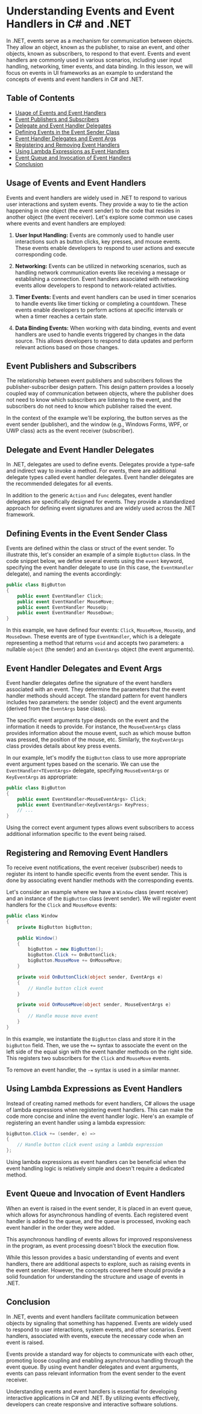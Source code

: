 # Understanding Events and Event Handlers in C# and .NET

In .NET, events serve as a mechanism for communication between objects. They allow an object, known as the publisher, to raise an event, and other objects, known as subscribers, to respond to that event. Events and event handlers are commonly used in various scenarios, including user input handling, networking, timer events, and data binding. In this lesson, we will focus on events in UI frameworks as an example to understand the concepts of events and event handlers in C# and .NET.

## Table of Contents
- [Usage of Events and Event Handlers](#usage-of-events-and-event-handlers)
- [Event Publishers and Subscribers](#event-publishers-and-subscribers)
- [Delegate and Event Handler Delegates](#delegate-and-event-handler-delegates)
- [Defining Events in the Event Sender Class](#defining-events-in-the-event-sender-class)
- [Event Handler Delegates and Event Args](#event-handler-delegates-and-event-args)
- [Registering and Removing Event Handlers](#registering-and-removing-event-handlers)
- [Using Lambda Expressions as Event Handlers](#using-lambda-expressions-as-event-handlers)
- [Event Queue and Invocation of Event Handlers](#event-queue-and-invocation-of-event-handlers)
- [Conclusion](#conclusion)

## Usage of Events and Event Handlers

Events and event handlers are widely used in .NET to respond to various user interactions and system events. They provide a way to tie the action happening in one object (the event sender) to the code that resides in another object (the event receiver). Let's explore some common use cases where events and event handlers are employed:

1. **User Input Handling:** Events are commonly used to handle user interactions such as button clicks, key presses, and mouse events. These events enable developers to respond to user actions and execute corresponding code.

2. **Networking:** Events can be utilized in networking scenarios, such as handling network communication events like receiving a message or establishing a connection. Event handlers associated with networking events allow developers to respond to network-related activities.

3. **Timer Events:** Events and event handlers can be used in timer scenarios to handle events like timer ticking or completing a countdown. These events enable developers to perform actions at specific intervals or when a timer reaches a certain state.

4. **Data Binding Events:** When working with data binding, events and event handlers are used to handle events triggered by changes in the data source. This allows developers to respond to data updates and perform relevant actions based on those changes.

## Event Publishers and Subscribers

The relationship between event publishers and subscribers follows the publisher-subscriber design pattern. This design pattern provides a loosely coupled way of communication between objects, where the publisher does not need to know which subscribers are listening to the event, and the subscribers do not need to know which publisher raised the event.

In the context of the example we'll be exploring, the button serves as the event sender (publisher), and the window (e.g., Windows Forms, WPF, or UWP class) acts as the event receiver (subscriber).

## Delegate and Event Handler Delegates

In .NET, delegates are used to define events. Delegates provide a type-safe and indirect way to invoke a method. For events, there are additional delegate types called event handler delegates. Event handler delegates are the recommended delegates for all events.

In addition to the generic `Action` and `Func` delegates, event handler delegates are specifically designed for events. They provide a standardized approach for defining event signatures and are widely used across the .NET framework.

## Defining Events in the Event Sender Class

Events are defined within the class or struct of the event sender. To illustrate this, let's consider an example of a simple `BigButton` class. In the code snippet below, we define several events using the `event` keyword, specifying the event handler delegate to use (in this case, the `EventHandler` delegate), and naming the events accordingly:

```csharp
public class BigButton
{
    public event EventHandler Click;
    public event EventHandler MouseMove;
    public event EventHandler MouseUp;
    public event EventHandler MouseDown;
}
```

In this example, we have defined four events: `Click`, `MouseMove`, `MouseUp`, and `MouseDown`. These events are of type `EventHandler`, which is a delegate representing a method that returns `void` and accepts two parameters: a nullable `object` (the sender) and an `EventArgs` object (the event arguments).

## Event Handler Delegates and Event Args

Event handler delegates define the signature of the event handlers associated with an event. They determine the parameters that the event handler methods should accept. The standard pattern for event handlers includes two parameters: the sender (object) and the event arguments (derived from the `EventArgs` base class).

The specific event arguments type depends on the event and the information it needs to provide. For instance, the `MouseEventArgs` class provides information about the mouse event, such as which mouse button was pressed, the position of the mouse, etc. Similarly, the `KeyEventArgs` class provides details about key press events.

In our example, let's modify the `BigButton` class to use more appropriate event argument types based on the scenario. We can use the `EventHandler<TEventArgs>` delegate, specifying `MouseEventArgs` or `KeyEventArgs` as appropriate:

```csharp
public class BigButton
{
    public event EventHandler<MouseEventArgs> Click;
    public event EventHandler<KeyEventArgs> KeyPress;
    // ...
}
```

Using the correct event argument types allows event subscribers to access additional information specific to the event being raised.

## Registering and Removing Event Handlers

To receive event notifications, the event receiver (subscriber) needs to register its intent to handle specific events from the event sender. This is done by associating event handler methods with the corresponding events.

Let's consider an example where we have a `Window` class (event receiver) and an instance of the `BigButton` class (event sender). We will register event handlers for the `Click` and `MouseMove` events:

```csharp
public class Window
{
    private BigButton bigButton;

    public Window()
    {
        bigButton = new BigButton();
        bigButton.Click += OnButtonClick;
        bigButton.MouseMove += OnMouseMove;
    }

    private void OnButtonClick(object sender, EventArgs e)
    {
        // Handle button click event
    }

    private void OnMouseMove(object sender, MouseEventArgs e)
    {
        // Handle mouse move event
    }
}
```

In this example, we instantiate the `BigButton` class and store it in the `bigButton` field. Then, we use the `+=` syntax to associate the event on the left side of the equal sign with the event handler methods on the right side. This registers two subscribers for the `Click` and `MouseMove` events.

To remove an event handler, the `-=` syntax is used in a similar manner.

## Using Lambda Expressions as Event Handlers

Instead of creating named methods for event handlers, C# allows the usage of lambda expressions when registering event handlers. This can make the code more concise and inline the event handler logic. Here's an example of registering an event handler using a lambda expression:

```csharp
bigButton.Click += (sender, e) =>
{
    // Handle button click event using a lambda expression
};
```

Using lambda expressions as event handlers can be beneficial when the event handling logic is relatively simple and doesn't require a dedicated method.

## Event Queue and Invocation of Event Handlers

When an event is raised in the event sender, it is placed in an event queue, which allows for asynchronous handling of events. Each registered event handler is added to the queue, and the queue is processed, invoking each event handler in the order they were added.

This asynchronous handling of events allows for improved responsiveness in the program, as event processing doesn't block the execution flow.

While this lesson provides a basic understanding of events and event handlers, there are additional aspects to explore, such as raising events in the event sender. However, the concepts covered here should provide a solid foundation for understanding the structure and usage of events in .NET.

## Conclusion

In .NET, events and event handlers facilitate communication between objects by signaling that something has happened. Events are widely used to respond to user interactions, system events, and other scenarios. Event handlers, associated with events, execute the necessary code when an event is raised.

Events provide a standard way for objects to communicate with each other, promoting loose coupling and enabling asynchronous handling through the event queue. By using event handler delegates and event arguments, events can pass relevant information from the event sender to the event receiver.

Understanding events and event handlers is essential for developing interactive applications in C# and .NET. By utilizing events effectively, developers can create responsive and interactive software solutions.
